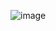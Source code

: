 ![image](https://user-images.githubusercontent.com/76823502/153610285-e5c84f0f-3744-4100-a90a-dad29d752d84.png)

